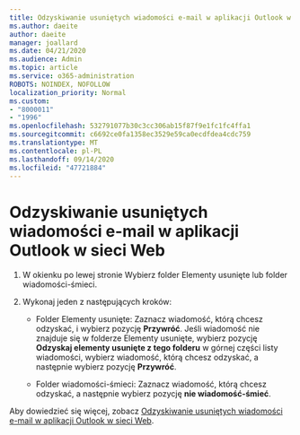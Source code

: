 ```yaml
---
title: Odzyskiwanie usuniętych wiadomości e-mail w aplikacji Outlook w sieci Web
ms.author: daeite
author: daeite
manager: joallard
ms.date: 04/21/2020
ms.audience: Admin
ms.topic: article
ms.service: o365-administration
ROBOTS: NOINDEX, NOFOLLOW
localization_priority: Normal
ms.custom:
- "8000011"
- "1996"
ms.openlocfilehash: 532791077b30c3cc306ab15f87f9e1fc1fc4ffa1
ms.sourcegitcommit: c6692ce0fa1358ec3529e59ca0ecdfdea4cdc759
ms.translationtype: MT
ms.contentlocale: pl-PL
ms.lasthandoff: 09/14/2020
ms.locfileid: "47721884"
---
```

# <a name="recover-deleted-email-in-outlook-on-the-web"></a>Odzyskiwanie usuniętych wiadomości e-mail w aplikacji Outlook w sieci Web

1. W okienku po lewej stronie Wybierz folder Elementy usunięte lub folder wiadomości-śmieci.

2. Wykonaj jeden z następujących kroków:

    - Folder Elementy usunięte: Zaznacz wiadomość, którą chcesz odzyskać, i wybierz pozycję **Przywróć**. Jeśli wiadomość nie znajduje się w folderze Elementy usunięte, wybierz pozycję **Odzyskaj elementy usunięte z tego folderu** w górnej części listy wiadomości, wybierz wiadomość, którą chcesz odzyskać, a następnie wybierz pozycję **Przywróć**.

    - Folder wiadomości-śmieci: Zaznacz wiadomość, którą chcesz odzyskać, a następnie wybierz pozycję **nie wiadomość-śmieć**.

Aby dowiedzieć się więcej, zobacz [Odzyskiwanie usuniętych wiadomości e-mail w aplikacji Outlook w sieci Web](https://support.office.com/article/a8ca78ac-4721-4066-95dd-571842e9fb11).